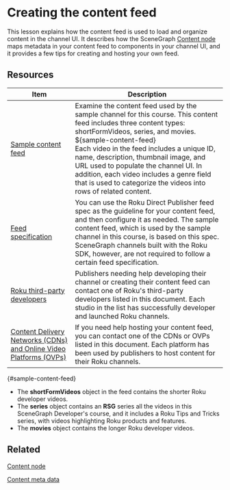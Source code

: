 # Creating the content feed

This lesson explains how the content feed is used to load and organize content in the channel UI. It describes how the SceneGraph [Content node](https://developer.roku.com/docs/developer-programreferences/scenegraph/control-nodes/contentnode.md) maps metadata in your content feed to components in your channel UI, and it provides a few tips for creating and hosting your own feed.

## Resources

| Item                                                         | Description                                                  |
| ------------------------------------------------------------ | ------------------------------------------------------------ |
| [Sample content feed](https://go.roku.com/Bul0OWXct)         | Examine the content feed used by the sample channel for this course. This content feed includes three content types: shortFormVideos, series, and movies.  <br />${sample-content-feed}<br />Each video in the feed includes a unique ID, name, description, thumbnail image, and URL used to populate the channel UI. In addition, each video includes a genre field that is used to categorize the videos into rows of related content. |
| [Feed specification](https://developer.roku.com/docs/developer-programspecs/direct-publisher-feed-specs/json-dp-spec.md) | You can use the Roku Direct Publisher feed spec as the guideline for your content feed, and then configure it as needed. The sample content feed, which is used by the sample channel in this course, is based on this spec. SceneGraph channels built with the Roku SDK, however, are not required to follow a certain feed specification. |
| [Roku third-party developers](https://developer.roku.com/docs/developer-programdeveloper-program/third-party-devs.md) | Publishers needing help developing their channel or creating their content feed can contact one of Roku's third-party developers listed in this document. Each  studio in the list has successfully developer and launched Roku channels. |
| [Content Delivery Networks (CDNs) and Online Video Platforms (OVPs)](https://developer.roku.com/docs/developer-programfeatures/how-channels-work.md#content-hosting) | If you need help hosting your content feed, you can contact one of the CDNs or OVPs listed in this document. Each platform has been used by publishers to host content for their Roku channels. |

{#sample-content-feed}

- The **shortFormVideos** object in the feed contains the shorter Roku developer videos.
- The **series** object contains an **RSG** series all the videos in this SceneGraph Developer's course, and it includes a Roku Tips and Tricks series, with videos highlighting Roku products and features.
- The **movies** object contains the longer Roku developer videos.

## Related

[Content node](https://developer.roku.com/docs/developer-programreferences/scenegraph/control-nodes/contentnode.md)  

[Content meta data](https://developer.roku.com/docs/developer-programdeveloper-program/getting-started/architecture/content-metadata.md)

